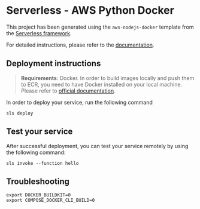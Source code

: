 # Serverless - AWS Python Docker

This project has been generated using the `aws-nodejs-docker` template from the [Serverless framework](https://www.serverless.com/).

For detailed instructions, please refer to the [documentation](https://www.serverless.com/framework/docs/providers/aws/).

## Deployment instructions

> **Requirements**: Docker. In order to build images locally and push them to ECR, you need to have Docker installed on your local machine. Please refer to [official documentation](https://docs.docker.com/get-docker/).

In order to deploy your service, run the following command

```
sls deploy
```

## Test your service

After successful deployment, you can test your service remotely by using the following command:

```
sls invoke --function hello
```

## Troubleshooting

```
export DOCKER_BUILDKIT=0
export COMPOSE_DOCKER_CLI_BUILD=0
```

